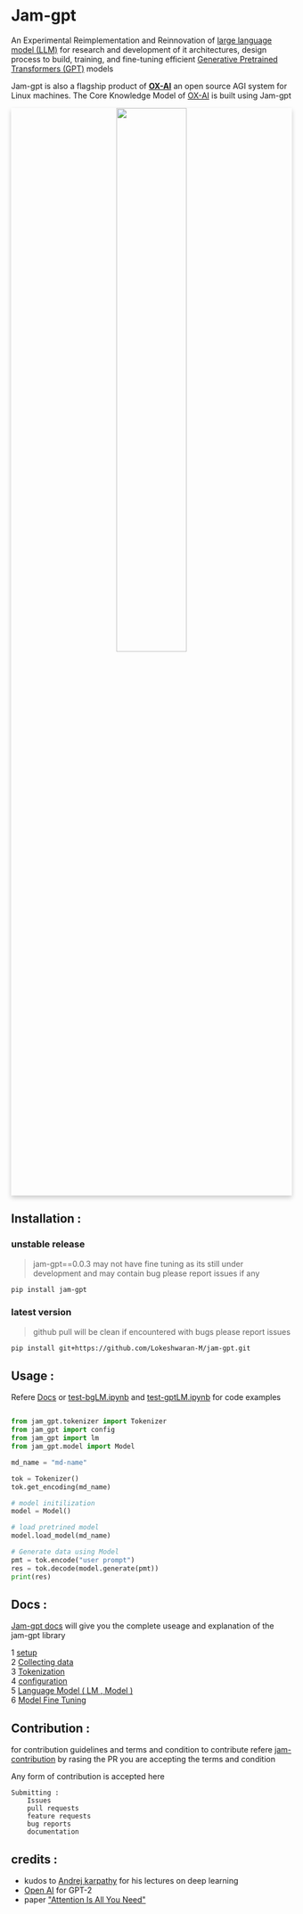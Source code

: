# Jam-gpt

An Experimental Reimplementation and Reinnovation of [large language model (LLM)](https://en.wikipedia.org/wiki/Large_language_model#:~:text=References-,Large%20language%20model,-19%20languages) for research and development of it architectures, design process to build, training, and fine-tuning efficient [Generative Pretrained Transformers (GPT)](https://en.wikipedia.org/wiki/Generative_pre-trained_transformer#:~:text=Generative%20pre%2Dtrained,20%20languages) models 

Jam-gpt is also a flagship product of **[OX-AI](https://github.com/ox-ai)** an open source AGI system for Linux machines. The Core Knowledge Model of [OX-AI](https://github.com/ox-ai) is built using Jam-gpt 


<a  href="https://github.com/ox-ai">
<div align="center" style="box-shadow: 0 4px 8px 0 rgba(0, 0, 0, 0.2);">
<img src="https://github-production-user-asset-6210df.s3.amazonaws.com/80915494/280809858-85e91e19-80a6-443a-a532-eccb3de4de9d.svg" width="50%" height="50%" >
</div>
</a>

## Installation :

### unstable release
> jam-gpt==0.0.3 may not have fine tuning as its still under development and may contain bug please report issues if any 

```bash
pip install jam-gpt
```

### latest version
> github pull will be clean if encountered with bugs please report issues
```bash
pip install git+https://github.com/Lokeshwaran-M/jam-gpt.git
```

## Usage :

Refere [Docs](./docs/jam-gpt.md) or [test-bgLM.ipynb](test-bgLM.ipynb) and [test-gptLM.ipynb](test-gptLM.ipynb) for code examples

```python

from jam_gpt.tokenizer import Tokenizer
from jam_gpt import config
from jam_gpt import lm
from jam_gpt.model import Model

md_name = "md-name"

tok = Tokenizer()
tok.get_encoding(md_name)

# model initilization
model = Model()

# load pretrined model
model.load_model(md_name)

# Generate data using Model
pmt = tok.encode("user prompt")
res = tok.decode(model.generate(pmt))
print(res)

```

## Docs :

[Jam-gpt docs](./docs/jam-gpt.md) will give you the complete useage and explanation of the jam-gpt library

1 [ setup](./docs/jam-gpt.md#1-setup)  
2 [ Collecting data](./docs/jam-gpt.md#2-collecting-data)  
3 [ Tokenization](./docs/jam-gpt.md#3-tokenization)  
4 [ configuration](./docs/jam-gpt.md#4-configuration)  
5 [ Language Model ( LM , Model )](./docs/jam-gpt.md#5-language-model--lm--model)  
6 [ Model Fine Tuning](./docs/jam-gpt.md#6-model-fine-tuning)

## Contribution :

for contribution guidelines and terms and condition to contribute refere [jam-contribution](https://github.com/Lokeshwaran-M/jam-contribution.git) by rasing the PR you are accepting the terms and condition

Any form of contribution is accepted here

    Submitting :
        Issues
        pull requests
        feature requests
        bug reports
        documentation

## credits :

* kudos to [Andrej karpathy](https://github.com/karpathy) for his lectures on deep learning 
* [Open AI](https://github.com/openai) for GPT-2
* paper ["Attention Is All You Need"](https://arxiv.org/pdf/1706.03762.pdf)

